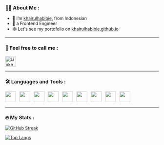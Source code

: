 <!-- <div align="center">
  <img src="https://media.giphy.com/media/hvRJCLFzcasrR4ia7z/giphy.gif" width="10px"/>  
  <h1>hey there</h1>
</div>
 -->

### :man_technologist: About Me :
  
- 👋 I’m <a href="https://github.com/khairulhabibie">khairulhabibie</a>, from Indonesian
- 🌱 a Frontend Engineer
- 🕸️ Let's see my portofolio on [khairulhabibie.github.io](https://khairulhabibie.github.io/)

---

### 📲 Feel free to call me :

<p>
  <a href="https://www.linkedin.com/in/khairul-habibie-460833140/">
  <img alt="LinkedIn" src="https://img.shields.io/badge/linkedin%20-%23050f2c.svg?&style=for-the-badge&logo=linkedin&logoColor=blue"  height="35" width="auto"></a>
</p>

---

### :hammer_and_wrench: Languages and Tools :
 
  <a href="https://www.w3schools.com/css/default.asp" ><img src="https://img.shields.io/badge/css3%20-%23050f2c.svg?&style=for-the-badge&logo=css3&logoColor=blue"  height="35" width="auto"></a>  &nbsp;
  <a href="https://www.w3schools.com/html/default.asp" ><img src="https://img.shields.io/badge/bootstrap%20-%23050f2c.svg?&style=for-the-badge&logo=css3&logoColor=blue"  height="35" width="auto"></a>  &nbsp;
  <a href="https://www.w3schools.com/bootstrap5/index.php" ><img src="https://img.shields.io/badge/html5%20-%23050f2c.svg?&style=for-the-badge&logo=html5&logoColor=orange"  height="35" width="auto"></a>  &nbsp;
  <a href="https://www.w3schools.com/js/default.asp" ><img src="https://img.shields.io/badge/javascript%20-%23050f2c.svg?&style=for-the-badge&logo=javascript&logoColor=yellow"  height="35" width="auto"></a>  &nbsp;
  <a href="https://jquery.com/" ><img src="https://img.shields.io/badge/jquery%20-%23050f2c.svg?&style=for-the-badge&logo=jquery&logoColor=aqua"  height="35" width="auto"></a>  &nbsp;
  <a href="https://reactjs.org/" ><img src="https://img.shields.io/badge/reactjs%20-%23050f2c.svg?&style=for-the-badge&logo=react&logoColor=aqua"  height="35" width="auto"></a>  &nbsp;
  <a href="https://www.python.org/" ><img src="https://img.shields.io/badge/python%20-%23050f2c.svg?&style=for-the-badge&logo=python&logoColor=yellow"  height="35" width="auto"></a>  &nbsp;
  <a href="https://www.mysql.com/" ><img src="https://img.shields.io/badge/mysql%20-%23050f2c.svg?&style=for-the-badge&logo=mysql&logoColor=silver"  height="35" width="auto"></a>  &nbsp;
  <a href="https://training.github.com/downloads/id/github-git-cheat-sheet/" ><img src="https://img.shields.io/badge/git%20-%23050f2c.svg?&style=for-the-badge&logo=git&logoColor=rainbow"  height="35" width="auto"></a>  &nbsp;
  
---

### :fire: My Stats :

[![GitHub Streak](http://github-readme-streak-stats.herokuapp.com?user=khairulhabibie&theme=dark&background=000000)](https://git.io/streak-stats)

[![Top Langs](https://github-readme-stats.vercel.app/api/top-langs/?username=khairulhabibie&layout=compact&theme=vision-friendly-dark)](https://github.com/anuraghazra/github-readme-stats)
